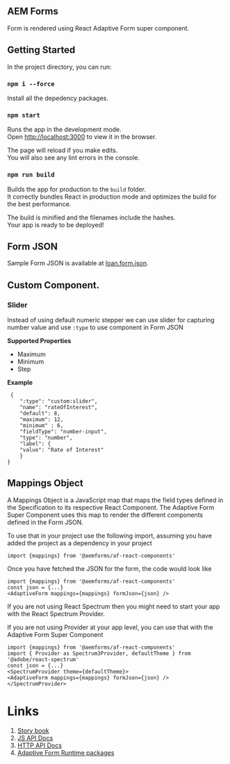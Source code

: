 ## AEM Forms 

Form is rendered using React Adaptive Form super component.

## Getting Started

In the project directory, you can run:

### `npm i --force`

Install all the depedency packages.

### `npm start`

Runs the app in the development mode.\
Open [http://localhost:3000](http://localhost:3000) to view it in the browser.

The page will reload if you make edits.\
You will also see any lint errors in the console.

### `npm run build`

Builds the app for production to the `build` folder.\
It correctly bundles React in production mode and optimizes the build for the best performance.

The build is minified and the filenames include the hashes.\
Your app is ready to be deployed!

## Form JSON
Sample Form JSON is available at [loan.form.json](/src/forms/loan-form-wizard.form.json).

## Custom Component.

### Slider

Instead of using default numeric stepper we can use slider for capturing number value and use `:type` to use component in Form JSON

**Supported Properties**

* Maximum
* Minimum
* Step 

**Example**

```
 {
    ":type": "custom:slider",
    "name": "rateOfInterest",
    "default": 8,
    "maximum": 12,
    "minimum" : 6,
    "fieldType": "number-input",
    "type": "number",
    "label": {
    "value": "Rate of Interest"
    }
}
````

## Mappings Object

A Mappings Object is a JavaScript map that maps the field types defined in the Specification to its respective React Component. The Adaptive Form Super Component uses this map to render the different components defined in the Form JSON.

To use that in your project use the following import, assuming you have added the project as a dependency in your project

```
import {mappings} from '@aemforms/af-react-components'
```

Once you have fetched the JSON for the form, the code would look like

```
import {mappings} from '@aemforms/af-react-components'
const json = {...}
<AdaptiveForm mappings={mappings} formJson={json} />
```

If you are not using React Spectrum then you might need to start your app with the React Spectrum Provider.

If you are not using Provider at your app level, you can use that with the Adaptive Form Super Component

```
import {mappings} from '@aemforms/af-react-components'
import { Provider as Spectrum3Provider, defaultTheme } from '@adobe/react-spectrum'
const json = {...}
<SpectrumProvider theme={defaultTheme}>
<AdaptiveForm mappings={mappings} formJson={json} />
</SpectrumProvider>
```
# Links
1. [Story book](https://opensource.adobe.com/aem-forms-af-runtime/storybook)
2. [JS API Docs](https://opensource.adobe.com/aem-forms-af-runtime/jsdocs)
3. [HTTP API Docs](https://opensource.adobe.com/aem-forms-af-runtime/api)
4. [Adaptive Form Runtime packages](https://www.npmjs.com/org/aemforms)

